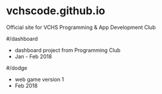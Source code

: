 # vchscode.github.io

Official site for VCHS Programming & App Development Club

#/dashboard
- dashboard project from Programming Club
- Jan - Feb 2018

#/dodge
- web game version 1
- Feb 2018
